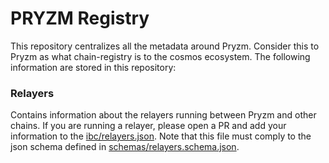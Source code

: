 # PRYZM Registry

This repository centralizes all the metadata around Pryzm. Consider this to Pryzm as what chain-registry is to the
cosmos ecosystem. The following information are stored in this repository:

### Relayers
Contains information about the relayers running between Pryzm and other chains. If you are running a relayer, please
open a PR and add your information to the [ibc/relayers.json](./ibc/relayers.json). Note that this file must comply to
the json schema defined in [schemas/relayers.schema.json](./schemas/relayers.schema.json). 
